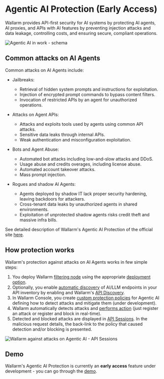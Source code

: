 # Agentic AI Protection (Early Access)

Wallarm provides API-first security for AI systems by protecting AI agents, AI proxies, and APIs with AI features by preventing injection attacks and data leakage, controlling costs, and ensuring secure, compliant operations.

![Agentic AI in work - schema](../images/agentic-ai-protection/agentic-ai-schema.png)

## Common attacks on AI Agents

Common attacks on AI Agents include:

* Jailbreaks:

    * Retrieval of hidden system prompts and instructions for exploitation.
    * Injection of encrypted prompt commands to bypass content filters.
    * Invocation of restricted APIs by an agent for unauthorized operations.

* Attacks on Agent APIs:

    * Attacks and exploits tools used by agents using common API attacks.
    * Sensitive data leaks through internal APIs.
    * Weak authentication and misconfiguration exploitation.

* Bots and Agent Abuse:

    * Automated bot attacks including low-and-slow attacks and DDoS.
    * Usage abuse and credits overages, including license abuse.
    * Automated account takeover attacks.
    * Mass prompt injection.

* Rogues and shadow AI Agents:

    * Agents deployed by shadow IT lack proper security hardening, leaving backdoors for attackers.
    * Cross-tenant data leaks by unauthorized agents in shared environments.
    * Exploitation of unprotected shadow agents risks credit theft and massive infra bills.

See detailed description of Wallarm's Agentic AI Protection of the official site [here](https://www.wallarm.com/solutions/s-protect-agentic-ai).

## How protection works

Wallarm's protection against attacks on AI Agents works in few simple steps:

1. You deploy Wallarm [filtering node](../about-wallarm/overview.md#how-wallarm-works) using the appropriate [deployment option](../installation/supported-deployment-options.md).
1. Optionally, you enable [automatic discovery](agentic-ai-discovery.md) of AI/LLM endpoints in your API inventory by enabling and Wallarm's [API Discovery](../api-discovery/overview.md).
1. In Wallarm Console, you create [custom protection policies](../user-guides/rules/rules.md) for Agentic AI defining how to detect attacks and mitigate them (under development).
1. Wallarm automatically detects attacks and [performs action](../admin-en/configure-wallarm-mode.md) (just register an attack or register and block in real-time).
1. Detected and blocked attacks are displayed in [API Sessions](../api-sessions/overview.md). In the malicious request details, the back-link to the policy that caused detection and/or blocking is presented.

![Wallarm against attacks on Agentic AI - API Sessions](../images/agentic-ai-protection/agentic-ai-wallarm-demo-results.png)

## Demo

Wallarm's Agentic AI Protection is currently an **early access** feature under development - you can go through the [demo](demo.md).
